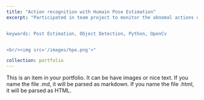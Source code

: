 ```yaml
---
title: "Action recognition with Humain Pose Estimation"
excerpt: "Participated in team project to monitor the abnomal actions on an airport from video surveillance. Used human pose estimation model to detect the human action (e.g., dash, fall down).


keywords: Post Estimation, Object Detection, Python, OpenCv


<br/><img src='/images/hpe.png'>"

collection: portfolio
---
```


This is an item in your portfolio. It can be have images or nice text. If you name the file .md, it will be parsed as markdown. If you name the file .html, it will be parsed as HTML.
